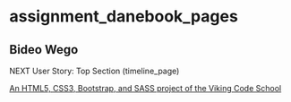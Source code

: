 # assignment_danebook_pages
## Bideo Wego

NEXT User Story: Top Section (timeline_page)

[An HTML5, CSS3, Bootstrap, and SASS project of the Viking Code School](http://www.vikingcodeschool.com)
